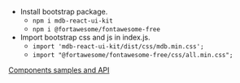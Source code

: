 - Install bootstrap package.
  - `npm i mdb-react-ui-kit`
  - `npm i @fortawesome/fontawesome-free`
- Import bootstrap css and js in index.js.
  - `import 'mdb-react-ui-kit/dist/css/mdb.min.css';`
  - `import "@fortawesome/fontawesome-free/css/all.min.css";`

[Components samples and API](https://mdbootstrap.com/docs/react/components/accordion/)
